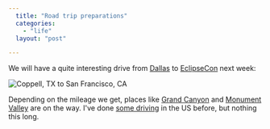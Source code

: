 ```yaml
---
  title: "Road trip preparations"
  categories: 
    - "life"
  layout: "post"

---
```

We will have a quite interesting drive from [Dallas][1] to [EclipseCon][2] next week:

![Coppell, TX to San Francisco, CA](https://s3.eu-central-1.amazonaws.com/bergie-iki-fi/google-maps-texas-california.jpg)

Depending on the mileage we get, places like [Grand Canyon][3] and [Monument Valley][4] are on the way. I've done [some driving][5] in the US before, but nothing this long.

[1]: http://en.wikipedia.org/wiki/Dallas
[2]: http://www.eclipsecon.org/2006/Home.do
[3]: http://en.wikipedia.org/wiki/Grand_Canyon
[4]: http://en.wikipedia.org/wiki/Monument_valley
[5]: http://www.routamc.org/gallery/trip-to-berkeley/
